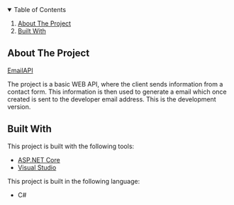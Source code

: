 <!-- TABLE OF CONTENTS -->
<details open="open">
  <summary>Table of Contents</summary>
  <ol>
    <li>
      <a href="#about-the-project">About The Project</a>
    </li>
    <li>
      <a href="#built-with">Built With</a>
    </li>
  </ol>
</details>



<!-- ABOUT THE PROJECT -->
## About The Project

[EmailAPI](http://newvisionsoccercoaching.co.za/#contact)

The project is a basic WEB API, where the client sends information from a contact form.
This information is then used to generate a email which once created is sent to the developer email address.
This is the development version.

## Built With

This project is built with the following tools:
* [ASP.NET Core](https://docs.microsoft.com/en-us/aspnet/core/?view=aspnetcore-5.0)
* [Visual Studio](https://visualstudio.microsoft.com/)

This project is built in the following language:
* C#
